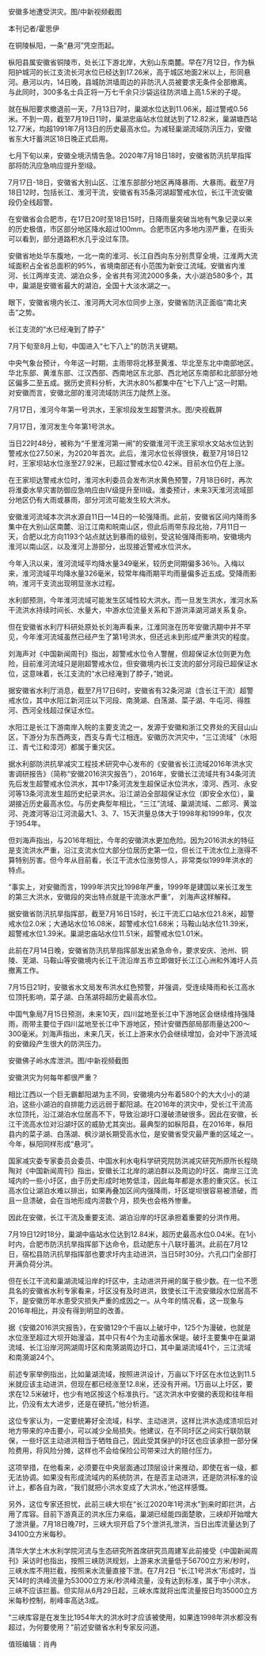 安徽多地遭受洪灾。图/中新视频截图

本刊记者/霍思伊

在铜陵枞阳，一条“悬河”凭空而起。

枞阳县属安徽省铜陵市，处长江下游北岸，大别山东南麓。早在7月12日，作为枞阳护城河的长江支流长河水位已经达到17.26米，高于城区地面2米以上，形同悬河。悬河以内，14日晚，县城防洪墙周边的非防汛人员被要求无条件全部撤离。与此同时，300多名士兵正将一万七千余只沙袋运往防洪墙上高1.5米的子堤。

就在枞阳要求撤退前一天，7月13日7时，巢湖水位达到11.06米，超过警戒0.56米。不到一周，截至7月19日11时，巢湖忠庙站水位就达到了12.82米，巢湖塘西站12.77米，均超1991年7月13日的历史最高水位。为减轻巢湖流域防汛压力，安徽省东大圩蓄洪区18日晚正式启用。

七月下旬以来，安徽全境汛情告急。2020年7月18日18时，安徽省防汛抗旱指挥部将防汛应急响应提升至I级。

7月17日-18日，安徽省大别山区、江淮东部部分地区再降暴雨、大暴雨。截至7月18日12时，包括长江、淮河干流，安徽省有35条河湖超警戒水位，长江干流安徽段仍全线超警。

在安徽省会合肥市，在17日20时至18日15时，日降雨量突破当地有气象记录以来的历史极值，市区部分地区降水超过100mm。合肥市区内多地内涝严重，在街头可以看到，部分道路积水几乎没过车顶。

安徽省地处华东腹地，一北一南的淮河、长江自西向东分别贯穿全境，江淮两大流域面积占全省总面积的95%，省境南部还有小范围为新安江流域。安徽省内淮河、长江两岸支流、湖泊众多，全省共有河流2000多条，大小湖泊580多个，其中，巢湖是安徽省最大的湖泊，全国十大淡水湖之一。

眼下，安徽省境内长江、淮河两大河水位同步上涨，安徽省防汛正面临“南北夹击”之势。

长江支流的“水已经淹到了脖子”

7月下旬至8月上旬，中国进入“七下八上”的防汛关键期。

中央气象台预计，今年这一时期，主雨带将北移至黄淮、华北至东北中南部地区。华北东部、黄淮东部、江汉西部、西南地区东北部、西北地区东南部和北部部分地区偏多二至五成。据历史资料分析，大洪水80%都集中在“七下八上”这一时期。对安徽而言，安徽北部的淮河流域防洪压力陡然上涨。

7月17日，淮河今年第一号洪水，王家坝段发生超警洪水。图/央视截屏

7月17日，淮河发生今年第1号洪水。

当日22时48分，被称为“千里淮河第一闸”的安徽淮河干流王家坝水文站水位达到警戒水位27.50米，为2020年首次。此后，淮河水位长得很快，截至7月18日12时，王家坝站水位涨至27.92米，已超过警戒水位0.42米。目前水位仍在上涨。

在王家坝达警戒水位时，淮河水利委员会发布洪水黄色预警，7月18日6时，再次将淮委水旱灾害防御应急响应由IV级提升至III级。淮委预计，未来3天淮河流域部分地区仍有大雨或暴雨，部分河流可能发生较大洪水。

安徽淮河流域本次洪水源自11日—14日的一轮强降雨。此前，安徽省区间内降雨多集中在大别山区南麓、沿江江南和皖南山区，但此后雨带东段北抬，7月11日一天，合肥以北方向1193个站点就达到暴雨的级别，受这轮强降雨影响，安徽境内淮河以南山区，以及淮河上游部分，出现接近警戒水位洪水。

今年入汛以来，淮河流域平均降水量349毫米，较历史同期偏多36％。入梅以来，淮河流域平均降水量326毫米，较常年梅雨期平均雨量偏多近五成。受降雨影响，淮河干支流出现明显涨水过程。

水利部预测，今年淮河流域可能发生区域性较大洪水。而一旦发生洪水，淮河水系干流洪水持续时间长、水量大，中游水位流量关系和下游洪泽湖河湖关系复杂。

但在安徽省水利厅科研处原处长刘海声看来，江淮同涨在历年安徽汛期中并不罕见，今年淮河流域虽然已经产生了第1号洪水，但还远未到形成严重洪灾的程度。

刘海声对《中国新闻周刊》指出，超警戒水位令人警醒，但超保证水位则更为危险，目前淮河流域只是刚超警戒水位，但安徽境内长江支流的部分河段已超保证水位，这意味着，长江支流的“水已经淹到了脖子，”她说。

据安徽省水利厅消息，截至7月17日6时，安徽省有32条河湖（含长江干流）超警戒水位，其中水阳江新河庄以下河段、南漪湖、白荡湖、菜子湖、牛屯河、得胜河、西河全线超过保证水位。

水阳江是长江下游南岸入皖的主要支流之一，发源于安徽和浙江交界处的天目山山区，下游分为东西两支，西支与青弋江相连。安徽历次洪灾中，“三江流域”（水阳江、青弋江和漳河）都属于重灾区。

据水利部防洪抗旱减灾工程技术研究中心发布的《安徽省长江流域2016年洪水灾害调研报告》（简称“安徽2016洪灾报告”），2016年，安徽长江流域共有34条河流先后发生超警戒水位洪水，其中17条河流发生超保证水位洪水，漳河、西河、永安河等13条河流发生超历史纪录洪水。沿江湖泊全部超保证水位（即安全水位），巢湖接近历史最高水位。与历史典型年相比，“三江”流域、巢湖流域、二郎河、黄湓河、尧渡河等沿江河流最大1、3、7、15天洪量总体大于1998年和1999年，仅次于1954年。

但刘海声指出，与2016年相比，今年的安徽洪水更加危险。因为2016洪水的特征是支流洪水严重，沿江支流水位大部分位居历史第一位，但长江干流水位上涨得不算特别厉害。但今年从目前看，长江干流水位涨势惊人，非常类似1999年洪水的特点。

“事实上，对安徽而言，1999年洪灾比1998年严重，1999年是建国以来长江发生的第三大洪水，安徽段的突出特点就是干流涨水严重”， 刘海声这样解释。

据安徽省防汛抗旱指挥部，截至7月16日15时，长江干流汇口站水位21.8米，超警戒水位2.0米；大通站水位16.08米，超警戒水位1.68米；马鞍山站水位11.39米，超警戒水位1.39米。巢湖忠庙站水位11.51米，超警戒水位1.01米。

此前在7月14日晚，安徽省防汛抗旱指挥部发出紧急命令，要求安庆、池州、铜陵、芜湖、马鞍山等安徽境内长江干流沿岸五市立即做好长江江心洲和外滩圩人员撤离工作。

7月15日21时，安徽省水文局发布洪水红色预警，并强调，受连续降雨和长江高水位顶托影响，菜子湖、白荡湖将超历史最高水位。

中国气象局7月15日预测，未来10天，四川盆地至长江中下游地区会继续维持强降雨，雨带主要位于四川盆地至长江中下游地区，预计安徽西部局部雨量达200～300毫米。刘海声指出，未来几天，长江上游来水仍会继续增加，会对中下游流域的安徽段产生很大的防洪压力。

安徽佛子岭水库泄洪。图/中新视频截图

安徽洪灾为何每年都很严重？

相比江西以一个巨无霸鄱阳湖为主不同，安徽境内分布着580个的大大小小的湖泊，这些小湖泊的自排能力远远弱于鄱阳湖。在2016年的洪灾中，受长江干流高水位顶托，沿江湖泊水位居高不下，导致沿湖圩口漫破溃破很多。因此在安徽，长江干流高水位对沿湖圩区的威胁尤其突出。最典型的如枞阳县，在2016年，枞阳县内的菜子湖、白荡湖、枫沙湖长期受高水位，是安徽省受灾最严重的区域之一。今年，枞阳同样形成“悬河”。

国家减灾委专家委员会委员、中国水利水电科学研究院防洪减灾研究所原所长程晓陶对《中国新闻周刊》指出，安徽长江北岸的湖泊群以及周边的圩区、南岸三江流域内的一些小圩区，由于历史形成时地势低洼，因此每年都是水患的重灾区。长江高水位让湖泊水难以排出，如果再叠加区间内强降雨，圩区堤坝很容易被溃破，而且一旦溃破，会在当地形成内涝数个月，损失也会格外惨重。

因此在安徽，长江干流及重要支流、湖泊沿岸的圩区承担着重要的分洪作用。

7月19日12时18分，巢湖中庙站水位达到12.84米，超历史最高水位0.04米。在1小时内，合肥市防汛抗旱指挥部下达命令，启动肥东十八联圩蓄洪。此前在7月12日，宿松县防汛抗旱指挥部也要求圩内主动进洪，当日5时30分。六孔口门全部打开满负荷分洪。

但在长江干流和巢湖流域沿岸的圩区中，主动进洪开闸的属于极少数。在一位不愿具名的安徽省水利专家看来，圩区没有及时进洪，致使长江干流安徽段水位居高不下，是安徽历年水患受灾损失严重的成因之一。从今年的情况看，这一现象与2016年相比，并没有得到明显的改善。

据《安徽2016洪灾报告》，在安徽129个千亩以上破圩中，125个为漫破，也就是水位涨至超过大坝开始漫溢，其中只有4个为主动蓄水保堤。破圩主要集中在巢湖流域、长江沿岸河网湖周圩区和南漪湖周边圩口，其中巢湖流域41个，三江流域和南漪湖24个。

前述专家举例指出，比如巢湖流域，按照进洪设计，万亩以下圩区在水位达到11.5米就应该主动进洪，但现在都已经涨至12.8米，还没有开闸。1万亩以上圩区，要求在12.5米破圩，也少有地区按这个标准执行。“这次洪水中安徽的表现和往年相比，仍没有太大进步，还是在硬抗，”他分析道。

这位专家认为，一定要统筹好全流域，科学、主动进洪，这样比洪水造成溃坝后对地方带来的冲击要小，可以减少全局损失。他建议，在不同圩区之间实行联防联保，一些圩区主动进洪相当于牺牲自己，因此受其保护的圩区也应该承担一部分保险费用，将风险分摊，这样也不会给保险公司带来过大的赔付压力。

这项举措，在他看来，必须要在中央层面通过顶层设计来推动，即使在省一级，都无法协调。如果没有形成流域内的系统防洪，在是否主动进洪，还是防洪标准的设计上，都各自为政，“我们就把小洪水变成了大洪水，”他这样感慨。

另外，这位专家还担忧，此前三峡大坝在“长江2020年1号洪水”到来时即拦洪，占用了库容。目前下游真正的洪水压力来临，巢湖已经能四面楚歌，三峡却开始增大了泄洪量。7月18日晚7时，三峡大坝开启了5个泄洪孔泄洪，当日出库流量达到了34100立方米每秒。

清华大学土木水利学院河流与生态研究所首席研究员周建军此前接受《中国新闻周刊》采访时也指出，按照三峡防洪规划，上游来水流量低于56700立方米/秒时，三峡水库不用拦截，按照来水流量直接下泄。在7月2日 “长江1号洪水”形成时，当天14时的洪峰流量为53000立方米/秒洪峰流量，没有达到标准，属于中小洪水，三峡不应该拦蓄。但实际从6月29日起，三峡水库就将出库流量按日均35000立方米每秒控制，削峰率高达3成。

“三峡库容是在发生比1954年大的洪水时才应该被使用，如果连1998年洪水都没有超过，为何要使用？”前述安徽省水利专家反问道。

值班编辑：肖冉


